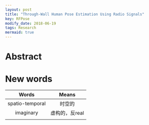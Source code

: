 ```yaml
---
layout: post
title: "Through-Wall Human Pose Estimation Using Radio Signals"
key: RFPose
modify_date: 2018-06-19
tags: Research
mermaid: true
---
```


# Abstract

# New words

|      Words      |     Means      |
| :-------------: | :------------: |
| spatio-temporal |     时空的     |
|    imaginary    | 虚构的，反real |
|                 |                |

